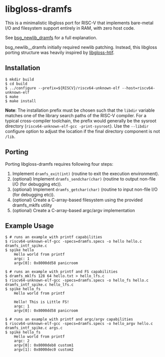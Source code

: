 # libgloss-dramfs

This is a minimalistic libgloss port for RISC-V that implements bare-metal I/O and filesystem support entirely in RAM, with zero host code.

See [bsg\_newlib\_dramfs](https://github.com/bespoke-silicon-group/bsg_newlib_dramfs) for a full explanation.

bsg\_newlib_\_dramfs initially required newlib patching. Instead, this libgloss porting structure was heavily inspired by [libgloss-htif](https://github.com/ucb-bar/libgloss-htif).

## Installation

    $ mkdir build
    $ cd build
    $ ../configure --prefix=${RISCV}/riscv64-unknown-elf --host=riscv64-unknown-elf
    $ make
    $ make install

**Note**: The installation prefix must be chosen such that the `libdir`
variable matches one of the library search paths of the RISC-V compiler.
For a typical cross-compiler toolchain, the prefix would generally be
the sysroot directory (`riscv64-unknown-elf-gcc -print-sysroot`).
Use the `--libdir` configure option to adjust the location if the final
directory component is not `/lib`.

## Porting

Porting libgloss-dramfs requires following four steps:
1. Implement `dramfs_exit(int)` (routine to exit the execution environment). 
2. (optional) Implement `dramfs_sendchar(char)` (routine to output non-file I/O (for debugging etc)).
3. (optional) Implement `dramfs_getchar(char)` (routine to input non-file I/O (for debugging etc)).
4. (optional) Create a C-array-based filesystem using the provided dramfs\_mklfs utility
5. (optional) Create a C-array-based argc/argv implementation

## Example Usage

    $ # runs an example with printf capabilities
    $ riscv64-unknown-elf-gcc -specs=dramfs.specs -o hello hello.c dramfs_intf_spike.c
    $ spike hello
        Hello world from printf
        argc: 1
        argv[0]: 0x8000dd58 panicroom

    $ # runs an example with printf and FS capabilities
    $ dramfs_mklfs 128 64 hello.txt > hello_lfs.c
    $ riscv64-unknown-elf-gcc -specs=dramfs.specs -o hello_fs hello.c dramfs_intf_spike.c hello_lfs.c
    $ spike hello_fs
		Hello world from printf

		Hello! This is Little FS!
		argc: 1
		argv[0]: 0x8000dd58 panicroom

    $ # runs an example with printf and argc/argv capabilities
    $ riscv64-unknown-elf-gcc -specs=dramfs.specs -o hello_argv hello.c dramfs_intf_spike.c args.c
    $ spike hello_fs
		Hello world from printf
		argc: 2
		argv[0]: 0x8000deb8 custom1
		argv[1]: 0x8000dec0 custom2

